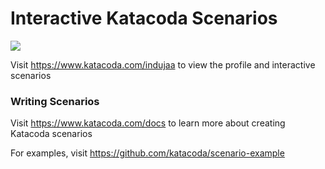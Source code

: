 # Interactive Katacoda Scenarios

[![](http://shields.katacoda.com/katacoda/indujaa/count.svg)](https://www.katacoda.com/indujaa "Get your profile on Katacoda.com")

Visit https://www.katacoda.com/indujaa to view the profile and interactive scenarios

### Writing Scenarios
Visit https://www.katacoda.com/docs to learn more about creating Katacoda scenarios

For examples, visit https://github.com/katacoda/scenario-example
